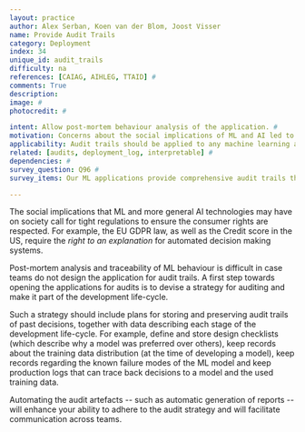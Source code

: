 ```yaml
---
layout: practice
author: Alex Serban, Koen van der Blom, Joost Visser
name: Provide Audit Trails
category: Deployment
index: 34
unique_id: audit_trails
difficulty: na
references: [CAIAG, AIHLEG, TTAID] #
comments: True
description:
image: #
photocredit: #

intent: Allow post-mortem behaviour analysis of the application. #
motivation: Concerns about the social implications of ML and AI led to a rising interest to regulate and audit applications. #
applicability: Audit trails should be applied to any machine learning application.  #
related: [audits, deployment_log, interpretable] #
dependencies: #
survey_question: Q96 #
survey_items: Our ML applications provide comprehensive audit trails that allow critical assessment of model behaviour.

---
```


The social implications that ML and more general AI technologies may have on society call for tight regulations to ensure the consumer rights are respected. For example, the EU GDPR law, as well as the Credit score in the US, require the *right to an explanation* for automated decision making systems.

Post-mortem analysis and traceability of ML behaviour is difficult in case teams do not design the application for audit trails.
A first step towards opening the applications for audits is to devise a strategy for auditing and make it part of the development life-cycle.

Such a strategy should include plans for storing and preserving audit trails of past decisions, together with data describing each stage of the development life-cycle.
For example, define and store design checklists (which describe why a model was preferred over others), keep records about the training data distribution (at the time of developing a model), keep records regarding the known failure modes of the ML model and keep production logs that can trace back decisions to a model and the used training data.

Automating the audit artefacts -- such as automatic generation of reports -- will enhance your ability to adhere to the audit strategy and will facilitate communication across teams.
